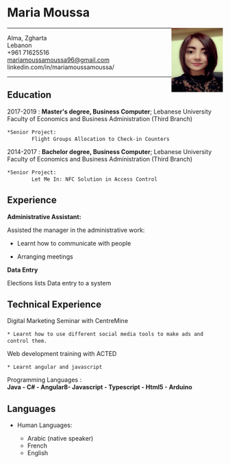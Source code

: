 Maria Moussa 
============
<img src="profile.jpg" width=120 height=150 style="float: right;"/>



<!-- ![image info](profile.jpg) -->

-------------------     ---------------------
Alma, Zgharta                    
Lebanon                
+961 71625516       
mariamoussamoussa96@gmail.com   
linkedin.com/in/mariamoussamoussa/                        
-------------------     ---------------------

Education
---------

2017-2019 
:   **Master's degree, Business Computer**; Lebanese University Faculty of Economics and Business Administration (Third Branch)

    *Senior Project: 
            Flight Groups Allocation to Check-in Counters
    

2014-2017
:   **Bachelor degree, Business Computer**; Lebanese University Faculty of Economics and Business Administration (Third Branch)

    *Senior Project: 
            Let Me In: NFC Solution in Access Control

Experience
----------

**Administrative Assistant:**

Assisted the manager in the administrative work:

* Learnt how to communicate with people

* Arranging meetings 

**Data Entry**

Elections lists Data entry to a system

Technical Experience
--------------------

Digital Marketing Seminar with CentreMine


    * Learnt how to use different social media tools to make ads and control them.

Web development training with ACTED

    * Learnt angular and javascript

Programming Languages
:  
  **Java - C# - Angular8- Javascript - Typescript - Html5 - Arduino** 



Languages
----------------------------------------

* Human Languages:

     * Arabic (native speaker)
     * French
     * English

